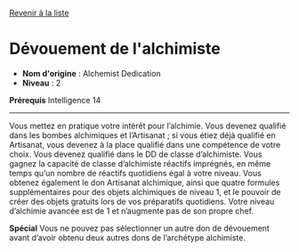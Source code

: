 [Revenir à la liste](list.md)

# Dévouement de l'alchimiste

 * **Nom d'origine** : Alchemist Dedication
 * **Niveau** : 2


<p><strong>Prérequis</strong> Intelligence 14</p>
<hr>
<p>Vous mettez en pratique votre intérêt pour l’alchimie. Vous devenez qualifié dans les bombes alchimiques et l’Artisanat ; si vous étiez déjà qualifié en Artisanat, vous devenez à la place qualifié dans une compétence de votre choix. Vous devenez qualifié dans le DD de classe d’alchimiste. Vous gagnez la capacité de classe d’alchimiste réactifs imprégnés,
en même temps qu’un nombre de réactifs quotidiens égal à votre niveau. Vous obtenez également le don Artisanat alchimique, ainsi que quatre formules supplémentaires pour des objets alchimiques de niveau 1, et le pouvoir de créer des objets gratuits lors de vos préparatifs quotidiens. Votre niveau d’alchimie avancée est de 1 et n’augmente pas de son propre chef.</p>
<p><strong>Spécial</strong> Vous ne pouvez pas sélectionner un autre don de dévouement avant d’avoir obtenu deux autres dons de l’archétype alchimiste.</p>